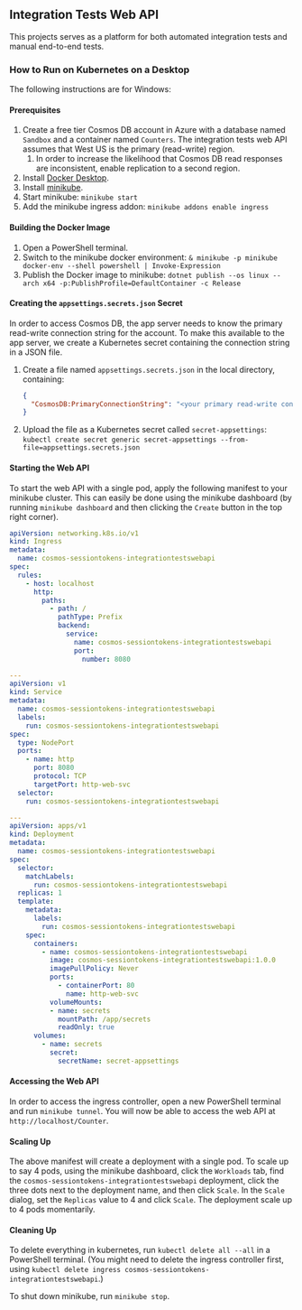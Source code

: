 ## Integration Tests Web API

This projects serves as a platform for both automated integration tests and manual end-to-end tests.

### How to Run on Kubernetes on a Desktop
The following instructions are for Windows:

#### Prerequisites
1. Create a free tier Cosmos DB account in Azure with a database named `Sandbox` and a container named `Counters`. The
   integration tests web API assumes that West US is the primary (read-write) region.
   1. In order to increase the likelihood that Cosmos DB read responses are inconsistent, enable replication to a second region.
2. Install [Docker Desktop](https://www.docker.com/products/docker-desktop).
3. Install [minikube](https://kubernetes.io/docs/tasks/tools/install-minikube/).
4. Start minikube: `minikube start`
5. Add the minikube ingress addon: `minikube addons enable ingress`

#### Building the Docker Image
1. Open a PowerShell terminal.
2. Switch to the minikube docker environment: `& minikube -p minikube docker-env --shell powershell | Invoke-Expression`
3. Publish the Docker image to minikube: `dotnet publish --os linux --arch x64 -p:PublishProfile=DefaultContainer -c Release`

#### Creating the `appsettings.secrets.json` Secret
In order to access Cosmos DB, the app server needs to know the primary read-write connection string for the account. To make
this available to the app server, we create a Kubernetes secret containing the connection string in a JSON file.

1. Create a file named `appsettings.secrets.json` in the local directory, containing:
    ```json
    {
      "CosmosDB:PrimaryConnectionString": "<your primary read-write connection string>"
    }
    ```
2. Upload the file as a Kubernetes secret called `secret-appsettings`: `kubectl create secret generic secret-appsettings --from-file=appsettings.secrets.json`

#### Starting the Web API

To start the web API with a single pod, apply the following manifest to your minikube cluster. This can easily be done using the
minikube dashboard (by running `minikube dashboard` and then clicking the `Create` button in the top right corner).

```yaml
apiVersion: networking.k8s.io/v1
kind: Ingress
metadata:
  name: cosmos-sessiontokens-integrationtestswebapi
spec:
  rules:
    - host: localhost
      http:
        paths:
          - path: /
            pathType: Prefix
            backend:
              service:
                name: cosmos-sessiontokens-integrationtestswebapi
                port:
                  number: 8080

---
apiVersion: v1
kind: Service
metadata:
  name: cosmos-sessiontokens-integrationtestswebapi
  labels:
    run: cosmos-sessiontokens-integrationtestswebapi
spec:
  type: NodePort
  ports:
    - name: http
      port: 8080
      protocol: TCP
      targetPort: http-web-svc
  selector:
    run: cosmos-sessiontokens-integrationtestswebapi

---
apiVersion: apps/v1
kind: Deployment
metadata:
  name: cosmos-sessiontokens-integrationtestswebapi
spec:
  selector:
    matchLabels:
      run: cosmos-sessiontokens-integrationtestswebapi
  replicas: 1
  template:
    metadata:
      labels:
        run: cosmos-sessiontokens-integrationtestswebapi
    spec:
      containers:
        - name: cosmos-sessiontokens-integrationtestswebapi
          image: cosmos-sessiontokens-integrationtestswebapi:1.0.0
          imagePullPolicy: Never
          ports:
            - containerPort: 80
              name: http-web-svc
          volumeMounts:
          - name: secrets
            mountPath: /app/secrets
            readOnly: true
      volumes:
        - name: secrets
          secret:
            secretName: secret-appsettings
```

#### Accessing the Web API
In order to access the ingress controller, open a new PowerShell terminal and run `minikube tunnel`. You will now be able to access
the web API at `http://localhost/Counter`.

#### Scaling Up
The above manifest will create a deployment with a single pod. To scale up to say 4 pods, using the minikube dashboard, click
the `Workloads` tab, find the `cosmos-sessiontokens-integrationtestswebapi` deployment, click the three dots next to the
deployment name, and then click `Scale`. In the `Scale` dialog, set the `Replicas` value to 4 and click `Scale`. The
deployment scale up to 4 pods momentarily.

#### Cleaning Up
To delete everything in kubernetes, run `kubectl delete all --all` in a PowerShell terminal. (You might need to
delete the ingress controller first, using `kubectl delete ingress cosmos-sessiontokens-integrationtestswebapi`.)

To shut down minikube, run `minikube stop`.






